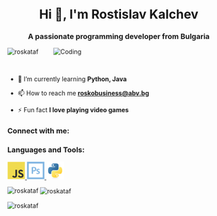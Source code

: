 <h1 align="center">Hi 👋, I'm Rostislav Kalchev</h1>
<h3 align="center">A passionate programming developer from Bulgaria</h3>
<img align="right" alt="Coding" width="400" src="https://i.pinimg.com/originals/e4/26/70/e426702edf874b181aced1e2fa5c6cde.gif">

<p align="left"> <img src="https://komarev.com/ghpvc/?username=roskataf&label=Profile%20views&color=0e75b6&style=flat" alt="roskataf" /> </p>

<p align="left"> <a href="https://twitter.com/" target="blank"><img src="https://img.shields.io/twitter/follow/?logo=twitter&style=for-the-badge" alt="" /></a> </p>

- 🌱 I’m currently learning **Python, Java**

- 📫 How to reach me **roskobusiness@abv.bg**

- ⚡ Fun fact **I love playing video games**

<h3 align="left">Connect with me:</h3>
<p align="left">
</p>

<h3 align="left">Languages and Tools:</h3>
<p align="left"> <a href="https://developer.mozilla.org/en-US/docs/Web/JavaScript" target="_blank" rel="noreferrer"> <img src="https://raw.githubusercontent.com/devicons/devicon/master/icons/javascript/javascript-original.svg" alt="javascript" width="40" height="40"/> </a> <a href="https://www.photoshop.com/en" target="_blank" rel="noreferrer"> <img src="https://raw.githubusercontent.com/devicons/devicon/master/icons/photoshop/photoshop-line.svg" alt="photoshop" width="40" height="40"/> </a> <a href="https://www.python.org" target="_blank" rel="noreferrer"> <img src="https://raw.githubusercontent.com/devicons/devicon/master/icons/python/python-original.svg" alt="python" width="40" height="40"/> </a> </p>

<p><img align="left" src="https://github-readme-stats.vercel.app/api/top-langs?username=roskataf&show_icons=true&locale=en&layout=compact" alt="roskataf" /></p>

<p>&nbsp;<img align="center" src="https://github-readme-stats.vercel.app/api?username=roskataf&show_icons=true&locale=en" alt="roskataf" /></p>

<p><img align="center" src="https://github-readme-streak-stats.herokuapp.com/?user=roskataf&" alt="roskataf" /></p>
